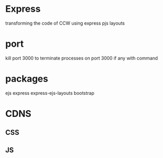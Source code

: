 # Express
transforming the code of CCW using express pjs layouts

# port
kill port 3000 to terminate processes on port 3000 if any with command
<!-- $npx kill-port 3000 -->



# packages
ejs
express
express-ejs-layouts
bootstrap

# CDNS

## CSS
<!-- font awesome cdn  -->
<link rel="stylesheet" href="path/to/font-awesome/css/font-awesome.min.css">
<!-- google fonts cdn    -->
<link rel="preconnect" href="https://fonts.googleapis.com">
<link rel="preconnect" href="https://fonts.gstatic.com" crossorigin>
<link href="https://fonts.googleapis.com/css2?family=Poppins:ital,wght@0,100;0,200;0,300;0,400;0,500;0,600;0,700;0,800;0,900;1,100;1,200;1,300;1,400;1,500;1,600;1,700;1,800;1,900&display=swap" rel="stylesheet">



## JS



<!-- icon for title is genereated using favicon icon generator -->
<link rel="apple-touch-icon" sizes="180x180" href="img/images/favicon_io/apple-touch-icon.png">
    <link rel="icon" type="image/png" sizes="32x32" href="img/images/favicon_io/favicon-32x32.png">
    <link rel="icon" type="image/png" sizes="16x16" href="img/images/favicon_io/favicon-32x32.png">
    <link rel="manifest" href="img/images/favicon_io/site.webmanifest">